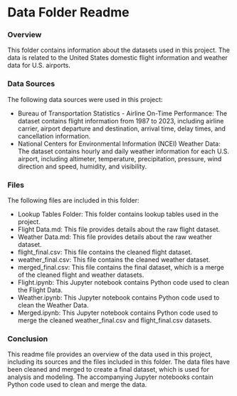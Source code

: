 # Data Folder Readme
### Overview
This folder contains information about the datasets used in this project. The data is related to the United States domestic flight information and weather data for U.S. airports.

### Data Sources
The following data sources were used in this project:
- Bureau of Transportation Statistics - Airline On-Time Performance: The dataset contains flight information from 1987 to 2023, including airline carrier, airport departure and destination, arrival time, delay times, and cancellation information.
- National Centers for Environmental Information (NCEI) Weather Data: The dataset contains hourly and daily weather information for each U.S. airport, including altimeter, temperature, precipitation, pressure, wind direction and speed, humidity, and visibility.

### Files
The following files are included in this folder:
- Lookup Tables Folder: This folder contains lookup tables used in the project.
- Flight Data.md: This file provides details about the raw flight dataset.
- Weather Data.md: This file provides details about the raw weather dataset.
- flight_final.csv: This file contains the cleaned flight dataset.
- weather_final.csv: This file contains the cleaned weather dataset.
- merged_final.csv: This file contains the final dataset, which is a merge of the cleaned flight and weather datasets.
- Flight.ipynb: This Jupyter notebook contains Python code used to clean the Flight Data.
- Weather.ipynb: This Jupyter notebook contains Python code used to clean the Weather Data.
- Merged.ipynb: This Jupyter notebook contains Python code used to merge the cleaned weather_final.csv and flight_final.csv datasets.

### Conclusion
This readme file provides an overview of the data used in this project, including its sources and the files included in this folder. The data files have been cleaned and merged to create a final dataset, which is used for analysis and modeling. The accompanying Jupyter notebooks contain Python code used to clean and merge the data.
